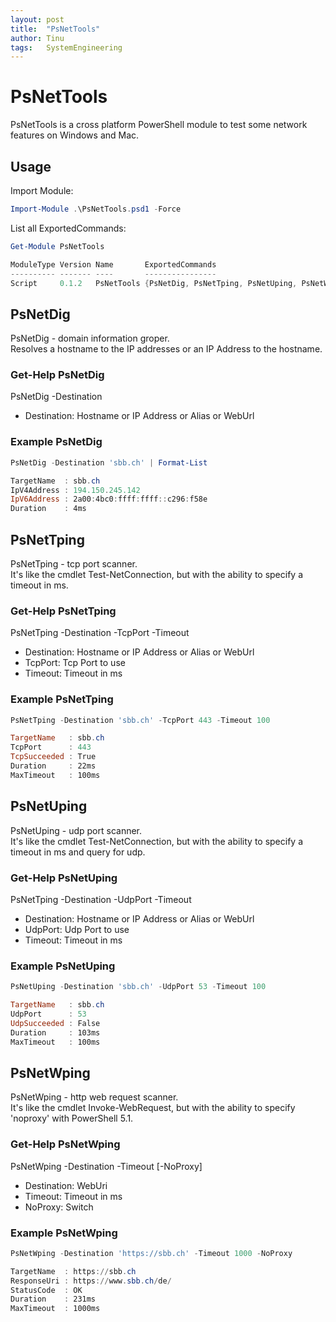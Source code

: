 ```yaml
---
layout: post
title:  "PsNetTools"
author: Tinu
tags:   SystemEngineering
---
```


# PsNetTools

PsNetTools is a cross platform PowerShell module to test some network features on Windows and Mac.  

## Usage

Import Module:  

````powershell
Import-Module .\PsNetTools.psd1 -Force
````

List all ExportedCommands:  

````powershell
Get-Module PsNetTools

ModuleType Version Name       ExportedCommands
---------- ------- ----       ----------------
Script     0.1.2   PsNetTools {PsNetDig, PsNetTping, PsNetUping, PsNetWping}
````

## PsNetDig

PsNetDig - domain information groper.  
Resolves a hostname to the IP addresses or an IP Address to the hostname.  

### Get-Help PsNetDig

PsNetDig -Destination

- Destination: Hostname or IP Address or Alias or WebUrl

### Example PsNetDig

````powershell
PsNetDig -Destination 'sbb.ch' | Format-List

TargetName  : sbb.ch
IpV4Address : 194.150.245.142
IpV6Address : 2a00:4bc0:ffff:ffff::c296:f58e
Duration    : 4ms
````

## PsNetTping

PsNetTping - tcp port scanner.  
It's like the cmdlet Test-NetConnection, but with the ability to specify a timeout in ms.  

### Get-Help PsNetTping

PsNetTping -Destination -TcpPort -Timeout

- Destination: Hostname or IP Address or Alias or WebUrl
- TcpPort:     Tcp Port to use
- Timeout:     Timeout in ms

### Example PsNetTping

````powershell
PsNetTping -Destination 'sbb.ch' -TcpPort 443 -Timeout 100

TargetName   : sbb.ch
TcpPort      : 443
TcpSucceeded : True
Duration     : 22ms
MaxTimeout   : 100ms
````

## PsNetUping

PsNetUping - udp port scanner.  
It's like the cmdlet Test-NetConnection, but with the ability to specify a timeout in ms and query for udp.  

### Get-Help PsNetUping

PsNetTping -Destination -UdpPort -Timeout

- Destination: Hostname or IP Address or Alias or WebUrl
- UdpPort:     Udp Port to use
- Timeout:     Timeout in ms

### Example PsNetUping

````powershell
PsNetUping -Destination 'sbb.ch' -UdpPort 53 -Timeout 100

TargetName   : sbb.ch
UdpPort      : 53
UdpSucceeded : False
Duration     : 103ms
MaxTimeout   : 100ms
````

## PsNetWping

PsNetWping - http web request scanner.  
It's like the cmdlet Invoke-WebRequest, but with the ability to specify 'noproxy' with PowerShell 5.1.  

### Get-Help PsNetWping

PsNetWping -Destination -Timeout [-NoProxy]

- Destination: WebUri
- Timeout:     Timeout in ms
- NoProxy:     Switch

### Example PsNetWping

````powershell
PsNetWping -Destination 'https://sbb.ch' -Timeout 1000 -NoProxy

TargetName  : https://sbb.ch
ResponseUri : https://www.sbb.ch/de/
StatusCode  : OK
Duration    : 231ms
MaxTimeout  : 1000ms
````
